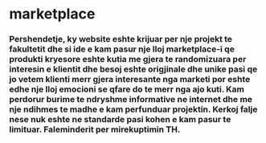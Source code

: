 # marketplace
### Pershendetje, ky website eshte krijuar per nje projekt te fakultetit dhe si ide e kam pasur nje lloj marketplace-i qe produkti kryesore eshte kutia me gjera te randomizuara per interesin e klientit dhe besoj eshte origjinale dhe unike pasi qe jo vetem klienti merr gjera interesante nga marketi por eshte edhe nje lloj emocioni se qfare do te merr nga ajo kuti. Kam perdorur burime te ndryshme informative ne internet dhe me nje ndihmes te madhe e kam perfunduar projektin. Kerkoj falje nese nuk eshte ne standarde pasi kohen e kam pasur te limituar. Faleminderit per mirekuptimin TH.
